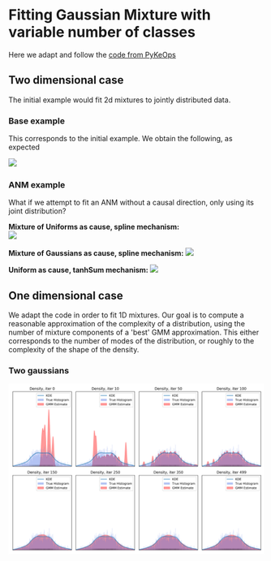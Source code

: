 # Fitting Gaussian Mixture with variable number of classes

Here we adapt and follow the [code from PyKeOps](https://www.kernel-operations.io/keops/_auto_tutorials/gaussian_mixture/plot_gaussian_mixture.html#sphx-glr-auto-tutorials-gaussian-mixture-plot-gaussian-mixture-py)

## Two dimensional case
The initial example would fit 2d mixtures to jointly distributed data.

### Base example

This corresponds to the initial example. We obtain the following, as expected

![](./dim-two/base_ex_499its.png?raw=true)

### ANM example

What if we attempt to fit an ANM without a causal direction,
only using its joint distribution?

**Mixture of Uniforms as cause, spline mechanism:**  
![](./dim-two/anm_ex_gmm_spline499.png?raw=true)

**Mixture of Gaussians as cause, spline mechanism:**
![](./dim-two/anm_ex_tri_spline_499its.png?raw=true)

**Uniform as cause, tanhSum mechanism:**
![](./dim-two/anm_ex_uniform_tanhsum499.png?raw=true)


## One dimensional case

We adapt the code in order to fit 1D mixtures.
Our goal is to compute a reasonable approximation of the complexity of a distribution,
using the number of mixture components of a 'best' GMM approximation.
This either corresponds to the number of modes of the distribution, or roughly
to the complexity of the shape of the density.


### Two gaussians

![](./dim-one/triangles/sparsity_1/gmm_fit_iter499.png)
